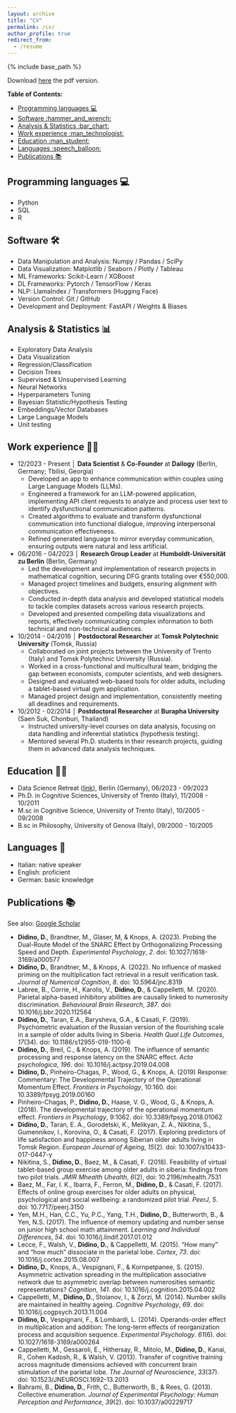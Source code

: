 ```yaml
---
layout: archive
title: "CV"
permalink: /cv/
author_profile: true
redirect_from:
  - /resume
---
```


{% include base_path %}

Download [here](/files/DanieleDidino_Resume.pdf) the pdf version.

**Table of Contents:**
- [Programming languages :computer:](#programming-languages-computer)
- [Software :hammer\_and\_wrench:](#software-hammer_and_wrench)
- [Analysis \& Statistics :bar\_chart:](#analysis--statistics-bar_chart)
- [Work experience :man\_technologist:](#work-experience-man_technologist)
- [Education :man\_student:](#education-man_student)
- [Languages :speech\_balloon:](#languages-speech_balloon)
- [Publications :books:](#publications-books)


Programming languages :computer: 
------
* Python
* SQL
* R


Software :hammer_and_wrench:
------
* Data Manipulation and Analysis: Numpy / Pandas / SciPy
* Data Visualization: Matplotlib / Seaborn / Plotly / Tableau
* ML Frameworks: Scikit-Learn / XGBoost
* DL Frameworks: Pytorch / TensorFlow / Keras
* NLP: LlamaIndex / Transformers (Hugging Face)
* Version Control: Git / GitHub
* Development and Deployment: FastAPI / Weights & Biases

Analysis & Statistics :bar_chart:
------
* Exploratory Data Analysis
* Data Visualization
* Regression/Classification
* Decision Trees
* Supervised & Unsupervised Learning
* Neural Networks
* Hyperparameters Tuning
* Bayesian Statistic/Hypothesis Testing
* Embeddings/Vector Databases
* Large Language Models
* Unit testing

Work experience :man_technologist:
------
* 12/2023 - Present │ **Data Scientist** & **Co-Founder** at **Dailogy** (Berlin, Germany; Tbilisi, Georgia)
  * Developed an app to enhance communication within couples using Large Language Models (LLMs).
  * Engineered a framework for an LLM-powered application, implementing API client requests to analyze and process user text to identify dysfunctional communication patterns.
  * Created algorithms to evaluate and transform dysfunctional communication into functional dialogue, improving interpersonal communication effectiveness.
  * Refined generated language to mirror everyday communication, ensuring outputs were natural and less artificial.
* 06/2016 - 04/2023 │ **Research Group Leader** at **Humboldt-Universität zu Berlin** (Berlin, Germany)
  * Led the development and implementation of research projects in mathematical cognition, securing DFG grants totaling over €550,000.
  * Managed project timelines and budgets, ensuring alignment with objectives.
  * Conducted in-depth data analysis and developed statistical models to tackle complex datasets across various research projects.
  * Developed and presented compelling data visualizations and reports, effectively communicating complex information to both technical and non-technical audiences.
* 10/2014 - 04/2016 │ **Postdoctoral Researcher** at **Tomsk Polytechnic University** (Tomsk, Russia)
  * Collaborated on joint projects between the University of Trento (Italy) and Tomsk Polytechnic University (Russia).
  * Worked in a cross-functional and multicultural team, bridging the gap between economists, computer scientists, and web designers.
  * Designed and evaluated web-based tools for older adults, including a tablet-based virtual gym application.
  * Managed project design and implementation, consistently meeting all deadlines and requirements.
* 10/2012 - 02/2014  │ **Postdoctoral Researcher** at **Burapha University** (Saen Suk, Chonburi, Thailand)
  * Instructed university-level courses on data analysis, focusing on data handling and inferential statistics (hypothesis testing).
  * Mentored several Ph.D. students in their research projects, guiding them in advanced data analysis techniques.


Education :man_student:
------
* Data Science Retreat ([link](https://datascienceretreat.com/)), Berlin (Germany), 06/2023 - 09/2023
* Ph.D. in Cognitive Sciences, University of Trento (Italy), 11/2008 - 10/2011
* M.sc in Cognitive Science, University of Trento (Italy), 10/2005 - 09/2008
* B.sc in Philosophy, University of Genova (Italy), 09/2000 - 10/2005


Languages :speech_balloon:
------
* Italian: native speaker
* English: proficient
* German: basic knowledge


Publications :books:
------
See also: [Google Scholar](https://scholar.google.com/citations?user=M3qWuYcAAAAJ&hl=en&oi=ao)

* **Didino, D.**, Brandtner, M., Glaser, M, & Knops, A. (2023). Probing the Dual-Route Model of the SNARC Effect by Orthogonalizing Processing Speed and Depth. *Experimental Psychology*, *2*. doi: 10.1027/1618-3169/a000577
* **Didino, D.**, Brandtner, M., & Knops, A. (2022). No influence of masked priming on the multiplication fact retrieval in a result verification task. *Journal of Numerical Cognition*, *8*. doi: 10.5964/jnc.8319 
* Labree, B., Corrie, H., Karolis, V., **Didino, D.**, & Cappelletti, M. (2020). Parietal alpha-based inhibitory abilities are causally linked to numerosity discrimination. *Behavioural Brain Research*, *387*. doi: 10.1016/j.bbr.2020.112564
* **Didino, D.**, Taran, E.A., Barysheva, G.A., & Casati, F. (2019). Psychometric evaluation of the Russian version of the flourishing scale in a sample of older adults living in Siberia. *Health Qual Life Outcomes*, *17*(34). doi: 10.1186/s12955-019-1100-6
* **Didino, D.**, Breil, C., & Knops, A. (2019). The influence of semantic processing and response latency on the SNARC effect. *Acta psychologica*, *196*. doi: 10.1016/j.actpsy.2019.04.008
* **Didino, D.**, Pinheiro-Chagas, P., Wood, G., & Knops, A. (2019) Response: Commentary: The Developmental Trajectory of the Operational Momentum Effect. *Frontiers in Psychology*, 10:160. doi: 10.3389/fpsyg.2019.00160
* Pinheiro-Chagas, P., **Didino, D.**, Haase, V. G., Wood, G., & Knops, A. (2018). The developmental trajectory of the operational momentum effect. *Frontiers in Psychology*, 9:1062. doi: 10.3389/fpsyg.2018.01062
* **Didino, D.**, Taran, E. A., Gorodetski, K., Melikyan, Z. A., Nikitina, S., Gumennikov, I., Korovina, O., & Casati, F. (2017). Exploring predictors of life satisfaction and happiness among Siberian older adults living in Tomsk Region. *European Journal of Ageing*, *15*(2). doi: 10.1007/s10433-017-0447-y
* Nikitina, S., **Didino, D.**, Baez, M., & Casati, F. (2018). Feasibility of virtual tablet-based group exercise among older adults in siberia: findings from two pilot trials. *JMIR Mhealth Uhealth*, *6*(2), doi: 10.2196/mhealth.7531
* Baez, M., Far, I. K., Ibarra, F., Ferron, M., **Didino, D.**, & Casati, F. (2017). Effects of online group exercises for older adults on physical, psychological and social wellbeing: a randomized pilot trial. *PeerJ*, *5*. doi: 10.7717/peerj.3150
* Yen, M.H., Han, C.C., Yu, P.C., Yang, T.H., **Didino, D.**, Butterworth, B., & Yen, N.S. (2017). The influence of memory updating and number sense on junior high school math attainment. *Learning and Individual Differences*, *54*. doi: 10.1016/j.lindif.2017.01.012
* Lecce, F., Walsh, V., **Didino, D.**, & Cappelletti, M. (2015). “How many” and “how much” dissociate in the parietal lobe. *Cortex*, *73*. doi: 10.1016/j.cortex.2015.08.007
* **Didino, D.**, Knops, A., Vespignani, F., & Kornpetpanee, S. (2015). Asymmetric activation spreading in the multiplication associative network due to asymmetric overlap between numerosities semantic representations? *Cognition*, *141*. doi: 10.1016/j.cognition.2015.04.002
* Cappelletti, M., **Didino, D.**, Stoianov, I., & Zorzi, M. (2014). Number skills are maintained in healthy ageing. *Cognitive Psychology*, *69*. doi: 10.1016/j.cogpsych.2013.11.004
* **Didino, D.**, Vespignani, F., & Lombardi, L. (2014). Operands-order effect in multiplication and addition: The long-term effects of reorganization process and acquisition sequence. *Experimental Psychology*. *61*(6). doi: 10.1027/1618-3169/a000264
* Cappelletti, M., Gessaroli, E., Hithersay, R., Mitolo, M., **Didino, D.**, Kanai, R., Cohen Kadosh, R., & Walsh, V. (2013). Transfer of cognitive training across magnitude dimensions achieved with concurrent brain stimulation of the parietal lobe. *The Journal of Neuroscience*, *33*(37). doi: 10.1523/JNEUROSCI.1692-13.2013
* Bahrami, B., **Didino, D.**, Frith, C., Butterworth, B., & Rees, G. (2013). Collective enumeration. *Journal of Experimental Psychology: Human Perception and Performance*, *39*(2). doi: 10.1037/a00229717
